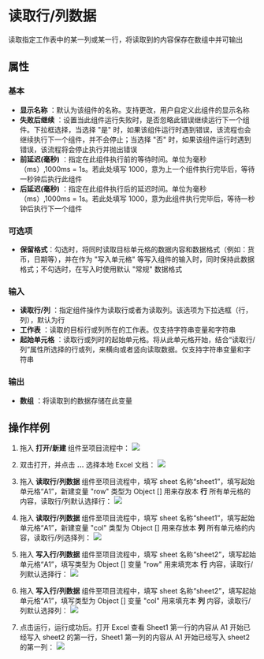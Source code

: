 # 读取行/列数据

读取指定工作表中的某一列或某一行，将读取到的内容保存在数组中并可输出

## 属性

### 基本

- **显示名称** ：默认为该组件的名称。支持更改，用户自定义此组件的显示名称
- **失败后继续** ：设置当此组件运行失败时，是否忽略此错误继续运行下一个组件。下拉框选择，当选择 "是" 时，如果该组件运行时遇到错误，该流程也会继续执行下一个组件，并不会停止；当选择 "否" 时，如果该组件运行时遇到错误，该流程将会停止执行并抛出错误
- **前延迟(毫秒)** ：指定在此组件执行前的等待时间。单位为毫秒（ms）,1000ms = 1s。若此处填写 1000，意为上一个组件执行完毕后，等待一秒钟后执行此组件
- **后延迟(毫秒)** ：指定在此组件执行后的延迟时间。单位为毫秒（ms）,1000ms = 1s。若此处填写 1000，意为此组件执行完毕后，等待一秒钟后执行下一个组件

### 可选项

- **保留格式**：勾选时，将同时读取目标单元格的数据内容和数据格式（例如：货币，日期等），并在作为 "写入单元格" 等写入组件的输入时，同时保持此数据格式；不勾选时，在写入时使用默认 "常规" 数据格式

### 输入

- **读取行/列** ：指定组件操作为读取行或者为读取列。该选项为下拉选框（行，列），默认为行
- **工作表** ：读取的目标行或列所在的工作表。仅支持字符串变量和字符串
- **起始单元格** ：读取行或列时的起始单元格。将从此单元格开始，结合“读取行/列”属性所选择的行或列，来横向或者竖向读取数据。仅支持字符串变量和字符串

### 输出

- **数组** ：将读取到的数据存储在此变量

## 操作样例

1. 拖入 **打开/新建** 组件至项目流程中：
![](https://docimages.blob.core.chinacloudapi.cn/images/Activities/OpenExcel1.png)

2. 双击打开，并点击 **...** 选择本地 Excel 文档：
![](https://docimages.blob.core.chinacloudapi.cn/images/Activities/OpenExcel2.png)

3. 拖入 **读取行/列数据** 组件至项目流程中，填写 sheet 名称“sheet1”，填写起始单元格“A1”，新建变量 "row" 类型为 Object [] 用来存放本 **行** 所有单元格的内容，读取行/列默认选择行：
![](https://docimages.blob.core.chinacloudapi.cn/images/Activities/ReadRowOrColumn1.png)

4. 拖入 **读取行/列数据** 组件至项目流程中，填写 sheet 名称“sheet1”，填写起始单元格“A1”，新建变量 "col" 类型为 Object [] 用来存放本 **列** 所有单元格的内容，读取行/列选择列：
![](https://docimages.blob.core.chinacloudapi.cn/images/Activities/ReadRowOrColumn2.png)

5. 拖入 **写入行/列数据** 组件至项目流程中，填写 sheet 名称“sheet2”，填写起始单元格“A1”，填写类型为 Object [] 变量 "row" 用来填充本 **行** 内容，读取行/列默认选择行：
![](https://docimages.blob.core.chinacloudapi.cn/images/Activities/WriteRowOrColumn1.png)

6. 拖入 **写入行/列数据** 组件至项目流程中，填写 sheet 名称“sheet2”，填写起始单元格“A1”，填写类型为 Object [] 变量 "col" 用来填充本 **列** 内容，读取行/列默认选择列：
![](https://docimages.blob.core.chinacloudapi.cn/images/Activities/WriteRowOrColumn2.png)

7. 点击运行，运行成功后。打开 Excel 查看 Sheet1 第一行的内容从 A1 开始已经写入 sheet2 的第一行，Sheet1 第一列的内容从 A1 开始已经写入 sheet2 的第一列：
![](https://docimages.blob.core.chinacloudapi.cn/images/Activities/WriteRowOrColumn3.png)
